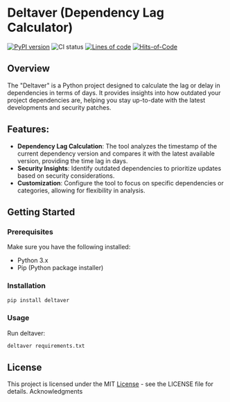 <!-- 
The MIT License (MIT).

Copyright (c) 2023-2024 Almaz Ilaletdinov <a.ilaletdinov@yandex.ru>

Permission is hereby granted, free of charge, to any person obtaining a copy
of this software and associated documentation files (the "Software"), to deal
in the Software without restriction, including without limitation the rights
to use, copy, modify, merge, publish, distribute, sublicense, and/or sell
copies of the Software, and to permit persons to whom the Software is
furnished to do so, subject to the following conditions:

The above copyright notice and this permission notice shall be included in all
copies or substantial portions of the Software.

THE SOFTWARE IS PROVIDED "AS IS", WITHOUT WARRANTY OF ANY KIND,
EXPRESS OR IMPLIED, INCLUDING BUT NOT LIMITED TO THE WARRANTIES OF
MERCHANTABILITY, FITNESS FOR A PARTICULAR PURPOSE AND NONINFRINGEMENT.
IN NO EVENT SHALL THE AUTHORS OR COPYRIGHT HOLDERS BE LIABLE FOR ANY CLAIM,
DAMAGES OR OTHER LIABILITY, WHETHER IN AN ACTION OF CONTRACT, TORT OR
OTHERWISE, ARISING FROM, OUT OF OR IN CONNECTION WITH THE SOFTWARE OR THE USE
OR OTHER DEALINGS IN THE SOFTWARE.
-->
# Deltaver (Dependency Lag Calculator)

[![PyPI version](https://badge.fury.io/py/deltaver.svg)](https://badge.fury.io/py/deltaver)
![CI status](https://github.com/blablatdinov/deltaver/actions/workflows/pr-check.yml/badge.svg?branch=master)
[![Lines of code](https://tokei.rs/b1/github/blablatdinov/deltaver?type=python)](https://github.com/XAMPPRocky/tokei_rs)
[![Hits-of-Code](https://hitsofcode.com/github/blablatdinov/deltaver)](https://hitsofcode.com/github/blablatdinov/deltaver/view)

## Overview

The "Deltaver" is a Python project designed to calculate the lag or delay in dependencies in terms of days. It provides insights into how outdated your project dependencies are, helping you stay up-to-date with the latest developments and security patches.

## Features:

- **Dependency Lag Calculation**: The tool analyzes the timestamp of the current dependency version and compares it with the latest available version, providing the time lag in days.
- **Security Insights**: Identify outdated dependencies to prioritize updates based on security considerations.
- **Customization**: Configure the tool to focus on specific dependencies or categories, allowing for flexibility in analysis.

## Getting Started
### Prerequisites

Make sure you have the following installed:

- Python 3.x
- Pip (Python package installer)

### Installation

```bash
pip install deltaver
```

### Usage

Run deltaver:

```bash
deltaver requirements.txt
```

## License

This project is licensed under the MIT [License](LICENSE) - see the LICENSE file for details.
Acknowledgments

